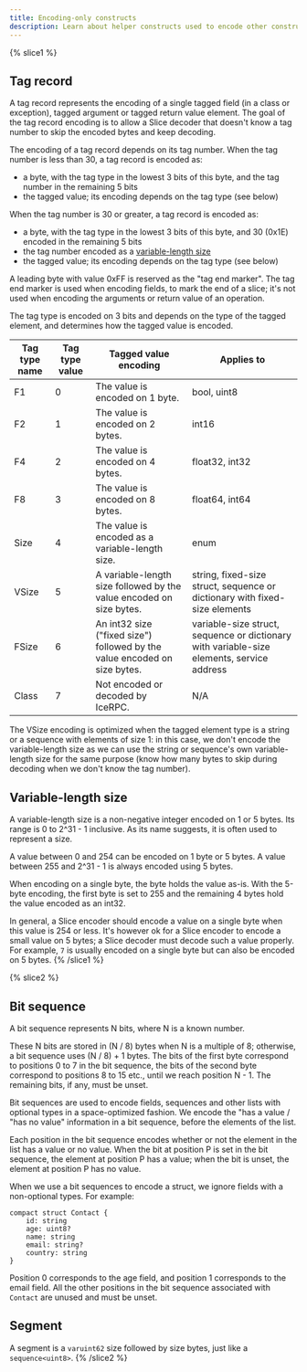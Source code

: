 ```yaml
---
title: Encoding-only constructs
description: Learn about helper constructs used to encode other constructs.
---
```


{% slice1 %}

## Tag record

A tag record represents the encoding of a single tagged field (in a class or exception), tagged argument or tagged
return value element. The goal of the tag record encoding is to allow a Slice decoder that doesn't know a tag number to
skip the encoded bytes and keep decoding.

The encoding of a tag record depends on its tag number. When the tag number is less than 30, a tag record is encoded as:

- a byte, with the tag type in the lowest 3 bits of this byte, and the tag number in the remaining 5 bits
- the tagged value; its encoding depends on the tag type (see below)

When the tag number is 30 or greater, a tag record is encoded as:

- a byte, with the tag type in the lowest 3 bits of this byte, and 30 (0x1E) encoded in the remaining 5 bits
- the tag number encoded as a [variable-length size](#variable-length-size)
- the tagged value; its encoding depends on the tag type (see below)

A leading byte with value 0xFF is reserved as the "tag end marker". The tag end marker is used when encoding fields, to
mark the end of a slice; it's not used when encoding the arguments or return value of an operation.

The tag type is encoded on 3 bits and depends on the type of the tagged element, and determines how the tagged value is
encoded.

| Tag type name | Tag type value | Tagged value encoding                                                     | Applies to                                                                                |
| ------------- | -------------- | ------------------------------------------------------------------------- | ----------------------------------------------------------------------------------------- |
| F1            | 0              | The value is encoded on 1 byte.                                           | bool, uint8                                                                               |
| F2            | 1              | The value is encoded on 2 bytes.                                          | int16                                                                                     |
| F4            | 2              | The value is encoded on 4 bytes.                                          | float32, int32                                                                            |
| F8            | 3              | The value is encoded on 8 bytes.                                          | float64, int64                                                                            |
| Size          | 4              | The value is encoded as a variable-length size.                           | enum                                                                                      |
| VSize         | 5              | A variable-length size followed by the value encoded on size bytes.       | string, fixed-size struct, sequence or dictionary with fixed-size elements                |
| FSize         | 6              | An int32 size ("fixed size") followed by the value encoded on size bytes. | variable-size struct, sequence or dictionary with variable-size elements, service address |
| Class         | 7              | Not encoded or decoded by IceRPC.                                         | N/A                                                                                       |

The VSize encoding is optimized when the tagged element type is a string or a sequence with elements of size 1: in this
case, we don't encode the variable-length size as we can use the string or sequence's own variable-length size for the
same purpose (know how many bytes to skip during decoding when we don't know the tag number).

## Variable-length size

A variable-length size is a non-negative integer encoded on 1 or 5 bytes. Its range is 0 to 2^31 - 1 inclusive. As its
name suggests, it is often used to represent a size.

A value between 0 and 254 can be encoded on 1 byte or 5 bytes. A value between 255 and 2^31 - 1 is always encoded using
5 bytes.

When encoding on a single byte, the byte holds the value as-is. With the 5-byte encoding, the first byte is set to 255
and the remaining 4 bytes hold the value encoded as an int32.

In general, a Slice encoder should encode a value on a single byte when this value is 254 or less. It's however ok for
a Slice encoder to encode a small value on 5 bytes; a Slice decoder must decode such a value properly. For example, `7`
is usually encoded on a single byte but can also be encoded on 5 bytes.
{% /slice1 %}

{% slice2 %}

## Bit sequence

A bit sequence represents N bits, where N is a known number.

These N bits are stored in (N / 8) bytes when N is a multiple of 8; otherwise, a bit sequence uses (N / 8) + 1 bytes.
The bits of the first byte correspond to positions 0 to 7 in the bit sequence, the bits of the second byte correspond to
positions 8 to 15 etc., until we reach position N - 1. The remaining bits, if any, must be unset.

Bit sequences are used to encode fields, sequences and other lists with optional types in a space-optimized fashion. We
encode the "has a value / "has no value" information in a bit sequence, before the elements of the list.

Each position in the bit sequence encodes whether or not the element in the list has a value or no value. When the bit
at position P is set in the bit sequence, the element at position P has a value; when the bit is unset, the element at
position P has no value.

When we use a bit sequences to encode a struct, we ignore fields with a non-optional types. For example:

```slice
compact struct Contact {
    id: string
    age: uint8?
    name: string
    email: string?
    country: string
}
```

Position 0 corresponds to the age field, and position 1 corresponds to the email field. All the other positions in the
bit sequence associated with `Contact` are unused and must be unset.

## Segment

A segment is a `varuint62` size followed by size bytes, just like a `sequence<uint8>`.
{% /slice2 %}
